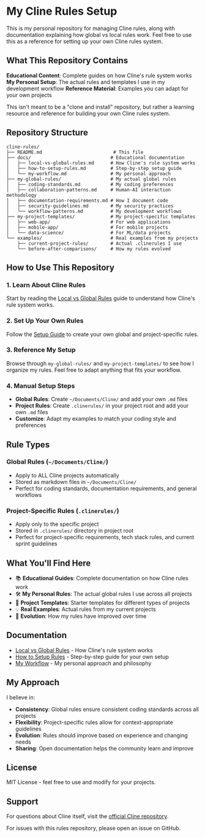 # My Cline Rules Setup

This is my personal repository for managing Cline rules, along with documentation explaining how global vs local rules work. Feel free to use this as a reference for setting up your own Cline rules system.

## What This Repository Contains

**Educational Content**: Complete guides on how Cline's rule system works
**My Personal Setup**: The actual rules and templates I use in my development workflow
**Reference Material**: Examples you can adapt for your own projects

This isn't meant to be a "clone and install" repository, but rather a learning resource and reference for building your own Cline rules system.

## Repository Structure

```
cline-rules/
├── README.md                          # This file
├── docs/                             # Educational documentation
│   ├── local-vs-global-rules.md      # How Cline's rule system works
│   ├── how-to-setup-rules.md         # Step-by-step setup guide
│   └── my-workflow.md                # My personal approach
├── my-global-rules/                  # My actual global rules
│   ├── coding-standards.md           # My coding preferences
│   ├── collaboration-patterns.md     # Human-AI interaction methodology
│   ├── documentation-requirements.md # How I document code
│   ├── security-guidelines.md        # My security practices
│   └── workflow-patterns.md          # My development workflows
├── my-project-templates/             # My project-specific templates
│   ├── web-app/                      # For web applications
│   ├── mobile-app/                   # For mobile projects
│   └── data-science/                 # For ML/data projects
└── examples/                         # Real examples from my projects
    ├── current-project-rules/        # Actual .clinerules I use
    └── before-after-comparisons/     # How my rules evolved
```

## How to Use This Repository

### 1. Learn About Cline Rules
Start by reading the [Local vs Global Rules](docs/local-vs-global-rules.md) guide to understand how Cline's rule system works.

### 2. Set Up Your Own Rules
Follow the [Setup Guide](docs/how-to-setup-rules.md) to create your own global and project-specific rules.

### 3. Reference My Setup
Browse through `my-global-rules/` and `my-project-templates/` to see how I organize my rules. Feel free to adapt anything that fits your workflow.

### 4. Manual Setup Steps
- **Global Rules**: Create `~/Documents/Cline/` and add your own `.md` files
- **Project Rules**: Create `.clinerules/` in your project root and add your own `.md` files
- **Customize**: Adapt my examples to match your coding style and preferences

## Rule Types

### Global Rules (`~/Documents/Cline/`)
- Apply to ALL Cline projects automatically
- Stored as markdown files in `~/Documents/Cline/`
- Perfect for coding standards, documentation requirements, and general workflows

### Project-Specific Rules (`.clinerules/`)
- Apply only to the specific project
- Stored in `.clinerules/` directory in project root
- Perfect for project-specific requirements, tech stack rules, and current sprint guidelines

## What You'll Find Here

- 📚 **Educational Guides**: Complete documentation on how Cline rules work
- 🛠️ **My Personal Rules**: The actual global rules I use across all projects
- 📁 **Project Templates**: Starter templates for different types of projects
- 💡 **Real Examples**: Actual rules from my current projects
- 🔄 **Evolution**: How my rules have improved over time

## Documentation

- [Local vs Global Rules](docs/local-vs-global-rules.md) - How Cline's rule system works
- [How to Setup Rules](docs/how-to-setup-rules.md) - Step-by-step guide for your own setup
- [My Workflow](docs/my-workflow.md) - My personal approach and philosophy

## My Approach

I believe in:
- **Consistency**: Global rules ensure consistent coding standards across all projects
- **Flexibility**: Project-specific rules allow for context-appropriate guidelines
- **Evolution**: Rules should improve based on experience and changing needs
- **Sharing**: Open documentation helps the community learn and improve

## License

MIT License - feel free to use and modify for your projects.

## Support

For questions about Cline itself, visit the [official Cline repository](https://github.com/cline/cline).

For issues with this rules repository, please open an issue on GitHub.
